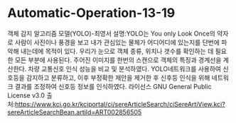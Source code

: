 # Automatic-Operation-13-19
객체 감지 알고리즘 모델(YOLO)-최영서
설명:YOLO는 You only Look Once의 약자로 사람이 사진이나 풍경을 보고
내가 관심있는 물체가 어디어디에 있는지를 단번에 파악해 내는데에 목적이 있다.
우리가 눈으로 객체 종류, 위치나 갯수를 확인하는 데 필요한 모든 부분에 사용된다.
주어진 이미지를 한번의 스캔으로 객체의 특징과 경계선을 계산한다.
차량 교통신호 인식 성능을 비교 및 분석하였다. YOLO네트워크를 사용하여 
신호등을 감지하고 분류하고, 이후 부정확한 제안을 제거한 후 신후등 인식을 위해
네트워크 결과를 조정하여 신호등 정보를 인식하였다.
라이선스 GNU General Public License v3.0
출처:https://www.kci.go.kr/kciportal/ci/sereArticleSearch/ciSereArtiView.kci?sereArticleSearchBean.artiId=ART002856505